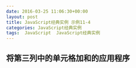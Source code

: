 ```yaml
---
date: 2016-03-25 11:06:30+00:00
layout: post
title: JavaScript经典实例 示例11-4
categories: JavaScript经典实例
tags:  JavaScript  JavaScript经典实例
---
```


将第三列中的单元格加和的应用程序
----------------

<html xmlns="http://www.w3.org/1999/xhtml" lang="en" xml:lang="en">
    <head>
        <title>Sum Table Column</title>
        <script>
            window.onload = function() {
                var table = document.querySelector('table');
                
                table.onclick = sum();
            }
            
            function sum() {
                var rows = document.getElementById('sumtable').getElementsByTagName('tr'),
                    sum = 0;
                
                //从1开始，从而跳过第一行，第一行包含了列标题
                for (var i = 1; i < rows.length; i++) {
                    sum += parseFloat(rows[i].childNodes[2].firstChild.data);
                }
                
                var blk1 = document.getElementById("result1");
                blk1.innerHTML = sum;
            } 
                        
        </script>
    </head>
    <body>
        <table id="sumtable">
            <tr>
                <th>Value 1</th><th>Value 2</th><th>Value 3</th><th>Value 4</th>
            </tr>
            <tr>
                <td>--</td><td>**</td><td>5.0</td><td>nn</td>
            </tr>
            <tr>
                <td>18.53</td><td>9.77</td><td>3.00</td><td>153.88</td>
            </tr>
            <tr>
                <td>Alaska</td><td>Montana</td><td>18.33</td><td>Missouri</td>
            </tr>
        </table>
        <div id="result1"></div>
    </body>
</html>

源码如下：

``` html
<!DOCTYPE html>
<html xmlns="http://www.w3.org/1999/xhtml" lang="en" xml:lang="en">
    <head>
        <title>Sum Table Column</title>
        <script>
            window.onload = function() {
                var table = document.querySelector('table');
                
                table.onclick = sum();
            }
            
            function sum() {
                var rows = document.getElementById('sumtable').getElementsByTagName('tr'),
                    sum = 0;
                
                //从1开始，从而跳过第一行，第一行包含了列标题
                for (var i = 1; i < rows.length; i++) {
                    sum += parseFloat(rows[i].childNodes[2].firstChild.data);
                }
                
                alert(sum);
            } 
                        
        </script>
    </head>
    <body>
        <table id="sumtable">
            <tr>
                <th>Value 1</th><th>Value 2</th><th>Value 3</th><th>Value 4</th>
            </tr>
            <tr>
                <td>--</td><td>**</td><td>5.0</td><td>nn</td>
            </tr>
            <tr>
                <td>18.53</td><td>9.77</td><td>3.00</td><td>153.88</td>
            </tr>
            <tr>
                <td>Alaska</td><td>Montana</td><td>18.33</td><td>Missouri</td>
            </tr>
        </table>
    </body>
</html>
``` 
